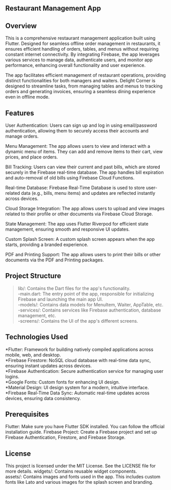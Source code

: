 ## Restaurant Management App
## Overview
This is a comprehensive restaurant management application built using Flutter. Designed for seamless offline order management in restaurants, it ensures efficient handling of orders, tables, and menus without requiring constant internet connectivity. By integrating Firebase, the app leverages various services to manage data, authenticate users, and monitor app performance, enhancing overall functionality and user experience.

The app facilitates efficient management of restaurant operations, providing distinct functionalities for both managers and waiters. Delight Corner is designed to streamline tasks, from managing tables and menus to tracking orders and generating invoices, ensuring a seamless dining experience even in offline mode.

## Features
User Authentication: Users can sign up and log in using email/password authentication, allowing them to securely access their accounts and manage orders.    

Menu Management: The app allows users to view and interact with a dynamic menu of items. They can add and remove items to their cart, view prices, and place orders.

Bill Tracking: Users can view their current and past bills, which are stored securely in the Firebase real-time database. The app handles bill expiration and auto-removal of old bills using Firebase Cloud Functions.

Real-time Database: Firebase Real-Time Database is used to store user-related data (e.g., bills, menu items) and updates are reflected instantly across devices.

Cloud Storage Integration: The app allows users to upload and view images related to their profile or other documents via Firebase Cloud Storage.

State Management: The app uses Flutter Riverpod for efficient state management, ensuring smooth and responsive UI updates.

Custom Splash Screen: A custom splash screen appears when the app starts, providing a branded experience.

PDF and Printing Support: The app allows users to print their bills or other documents via the PDF and Printing packages.


## Project Structure
> lib/: Contains the Dart files for the app's functionality.                                                                                    
  -main.dart: The entry point of the app, responsible for initializing Firebase and launching the main app UI.             
  -models/: Contains data models for MenuItem, Waiter, AppTable, etc.                             
  -services/: Contains services like Firebase authentication, database management, etc.                                
  -screens/: Contains the UI of the app's different screens.      

## Technologies Used
*Flutter: Framework for building natively compiled applications across mobile, web, and desktop.                                       
*Firebase Firestore: NoSQL cloud database with real-time data sync, ensuring instant updates across devices.                               
*Firebase Authentication: Secure authentication service for managing user logins.                                                     
*Google Fonts: Custom fonts for enhancing UI design.                                                                                             
*Material Design: UI design system for a modern, intuitive interface.                                                         
*Firebase Real-Time Data Sync: Automatic real-time updates across devices, ensuring data consistency.                                    


## Prerequisites
Flutter: Make sure you have Flutter SDK installed. You can follow the official installation guide.
Firebase Project: Create a Firebase project and set up Firebase Authentication, Firestore, and Firebase Storage.


## License
This project is licensed under the MIT License. See the LICENSE file for more details.
  widgets/: Contains reusable widget components.                                                                
  assets/: Contains images and fonts used in the app. This includes custom fonts like Lato and various images for the splash screen and branding.
